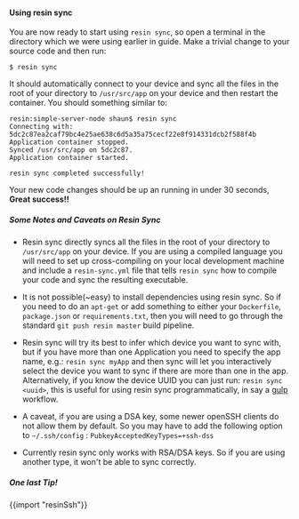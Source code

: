 #### Using resin sync

You are now ready to start using `resin sync`, so open a terminal in the directory which we were using earlier in guide. Make a trivial change to your source code and then run:
```
$ resin sync
```
It should automatically connect to your device and sync all the files in the root of your directory to `/usr/src/app` on your device and then restart the container.
You should something similar to:
```
resin:simple-server-node shaun$ resin sync
Connecting with: 5dc2c87ea2caf79bc4e25ae638c6d5a35a75cecf22e8f914331dcb2f588f4b
Application container stopped.
Synced /usr/src/app on 5dc2c87.
Application container started.

resin sync completed successfully!
```
Your new code changes should be up an running in under 30 seconds, **Great success!!**

##### Some Notes and Caveats on Resin Sync

* Resin sync directly syncs all the files in the root of your directory to `/usr/src/app` on your device. If you are using a compiled language you will need to set up cross-compiling on your local development machine and include a `resin-sync.yml` file that tells `resin sync` how to compile your code and sync the resulting executable. 

* It is not possible(~easy) to install dependencies using resin sync. So if you need to do an `apt-get` or add something to either your `Dockerfile`, `package.json` or `requirements.txt`, then you will need to go through the standard `git push resin master` build pipeline.

* Resin sync will try its best to infer which device you want to sync with, but if you have more than one Application you need to specify the app name, e.g.: `resin sync myApp` and then sync will let you interactively select the device you want to sync if there are more than one in the app. Alternatively, if you know the device UUID you can just run: `resin sync <uuid>`, this is useful for using resin sync programmatically, in say a [gulp][gulp-link] workflow.

* A caveat, if you are using a DSA key, some newer openSSH clients do not allow them by default. So you may have to add the following option to `~/.ssh/config` : `PubkeyAcceptedKeyTypes=+ssh-dss`

* Currently resin sync only works with RSA/DSA keys. So if you are using another type, it won't be able to sync correctly.

##### One last Tip!

{{import "resinSsh"}}

[cli-ref-link]:/tools/cli/
[nodejs-link]:https://nodejs.org/en/
[gulp-link]:http://gulpjs.com/
